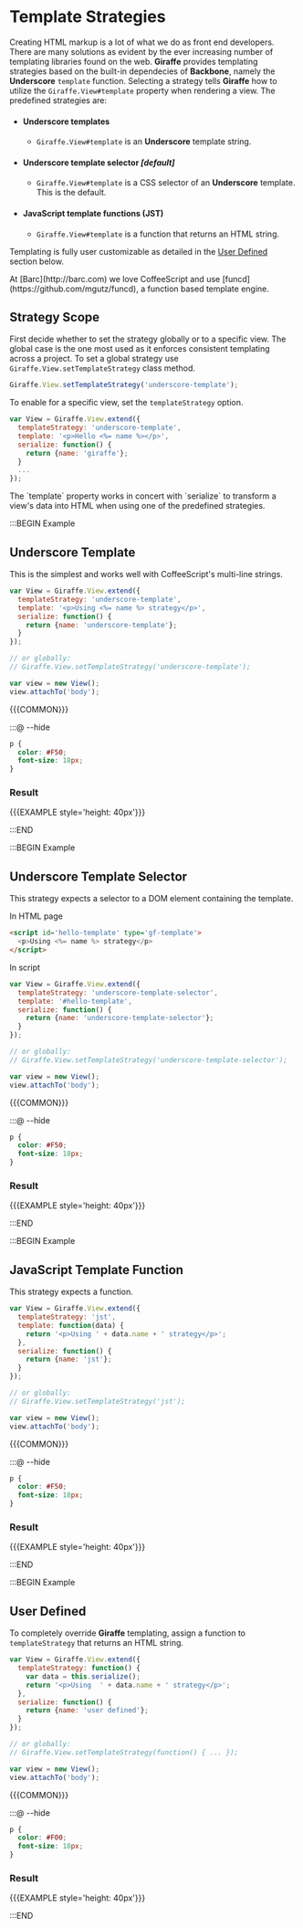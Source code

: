 # Template Strategies

Creating HTML markup is a lot of what we do as front end developers.
There are many solutions as evident by the ever increasing number of templating
libraries found on the web. __Giraffe__ provides templating strategies
based on the built-in dependecies of __Backbone__, namely the __Underscore__ `template`
function. Selecting a strategy tells __Giraffe__ how to utilize the `Giraffe.View#template`
property when rendering a view. The predefined strategies are:

* #### Underscore templates
  * `Giraffe.View#template` is an __Underscore__ template string.
* #### Underscore template selector _[default]_
  * `Giraffe.View#template` is a CSS selector of an __Underscore__ template. This is the default.
* #### JavaScript template functions (JST)
  * `Giraffe.View#template` is a function that returns an HTML string.

Templating is fully user customizable as detailed in the
[User Defined](#h-user-defined) section below.

<div class='note'>
At [Barc](http://barc.com) we love CoffeeScript and use [funcd](https://github.com/mgutz/funcd),
a function based template engine.
</div>

## Strategy Scope

First decide whether to set the strategy globally or to a specific view.
The global case is the one most used as it enforces consistent templating
across a project. To set a global strategy use `Giraffe.View.setTemplateStrategy`
class method.

```js
Giraffe.View.setTemplateStrategy('underscore-template');
```

To enable for a specific view, set the `templateStrategy` option.

```js
var View = Giraffe.View.extend({
  templateStrategy: 'underscore-template',
  template: '<p>Hello <%= name %></p>',
  serialize: function() {
    return {name: 'giraffe'};
  }
  ...
});
```

<div class='note'>
The `template` property works in concert with `serialize`
to transform a view's data into HTML when
using one of the predefined strategies.
</div>

:::BEGIN Example
## Underscore Template

This is the simplest and works well with CoffeeScript's multi-line
strings.

```js
var View = Giraffe.View.extend({
  templateStrategy: 'underscore-template',
  template: '<p>Using <%= name %> strategy</p>',
  serialize: function() {
    return {name: 'underscore-template'};
  }
});

// or globally:
// Giraffe.View.setTemplateStrategy('underscore-template');

var view = new View();
view.attachTo('body');
```

{{{COMMON}}}


:::@ --hide

```css
p {
  color: #F50;
  font-size: 18px;
}
```


### Result

{{{EXAMPLE style='height: 40px'}}}

:::END


:::BEGIN Example
## Underscore Template Selector

This strategy expects a selector to a DOM element containing the template.

In HTML page

```html
<script id='hello-template' type='gf-template'>
  <p>Using <%= name %> strategy</p>
</script>
```

In script

```js
var View = Giraffe.View.extend({
  templateStrategy: 'underscore-template-selector',
  template: '#hello-template',
  serialize: function() {
    return {name: 'underscore-template-selector'};
  }
});

// or globally:
// Giraffe.View.setTemplateStrategy('underscore-template-selector');

var view = new View();
view.attachTo('body');
```

{{{COMMON}}}

:::@ --hide

```css
p {
  color: #F50;
  font-size: 18px;
}
```


### Result

{{{EXAMPLE style='height: 40px'}}}

:::END

:::BEGIN Example
## JavaScript Template Function

This strategy expects a function.

```js
var View = Giraffe.View.extend({
  templateStrategy: 'jst',
  template: function(data) {
    return '<p>Using ' + data.name + ' strategy</p>';
  },
  serialize: function() {
    return {name: 'jst'};
  }
});

// or globally:
// Giraffe.View.setTemplateStrategy('jst');

var view = new View();
view.attachTo('body');
```

{{{COMMON}}}

:::@ --hide

```css
p {
  color: #F50;
  font-size: 18px;
}
```

### Result

{{{EXAMPLE style='height: 40px'}}}

:::END


:::BEGIN Example
## User Defined

To completely override __Giraffe__ templating, assign a function to `templateStrategy`
that returns an HTML string.

```js
var View = Giraffe.View.extend({
  templateStrategy: function() {
    var data = this.serialize();
    return '<p>Using  ' + data.name + ' strategy</p>';
  },
  serialize: function() {
    return {name: 'user defined'};
  }
});

// or globally:
// Giraffe.View.setTemplateStrategy(function() { ... });

var view = new View();
view.attachTo('body');
```

{{{COMMON}}}

:::@ --hide

```css
p {
  color: #F00;
  font-size: 18px;
}
```

### Result

{{{EXAMPLE style='height: 40px'}}}

:::END


